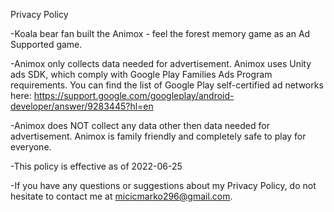 Privacy Policy

-Koala bear fan built the Animox - feel the forest memory game as an Ad Supported game. 

-Animox only collects data needed for advertisement. Animox uses Unity ads SDK, which comply with Google Play Families Ads Program requirements.
You can find the list of Google Play self-certified ad networks here:
https://support.google.com/googleplay/android-developer/answer/9283445?hl=en

-Animox does NOT collect any data other then data needed for advertisement. Animox is family friendly and completely safe to play for everyone.

-This policy is effective as of 2022-06-25

-If you have any questions or suggestions about my Privacy Policy, 
do not hesitate to contact me at micicmarko296@gmail.com.
